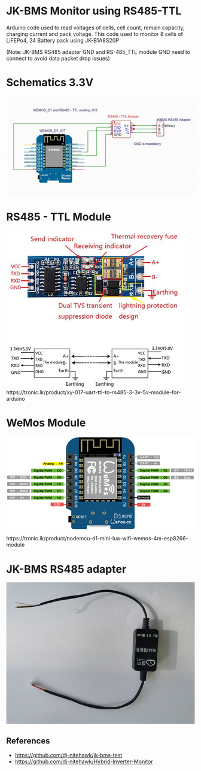 # JK-BMS Monitor using RS485-TTL

Arduino code used to read voltages of cells, cell count, remain capacity, charging current and pack voltage. This code used to monitor 8 cells of LiFEPo4, 24 Battery pack using JK-B1A8S20P

(Note: JK-BMS RS485 adapter GND and RS-485_TTL module GND need to connect to avoid data packet drop issues)


# Schematics 3.3V
<img src="BMS-RS485-TTL-and-Wemos-with-3v3.JPG"/>

# RS485 - TTL Module
<img src="rs485_ttl_module.jpg"/>
https://tronic.lk/product/xy-017-uart-ttl-to-rs485-3-3v-5v-module-for-arduino

# WeMos Module
<img src="WeMosD1Mini_pinout.png"/>
https://tronic.lk/product/nodemcu-d1-mini-lua-wifi-wemos-4m-esp8266-module

# JK-BMS RS485 adapter
<img src="JK RS485 adapter.jpg"/>

## References

* https://github.com/dj-nitehawk/jk-bms-test
* https://github.com/dj-nitehawk/Hybrid-Inverter-Monitor
